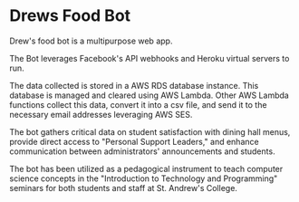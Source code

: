 # Drews Food Bot

Drew's food bot is a multipurpose web app.

The Bot leverages Facebook's API webhooks and Heroku virtual servers to run.

The data collected is stored in a AWS RDS database instance.
This database is managed and cleared using AWS Lambda.
Other AWS Lambda functions collect this data, convert it into a csv file, and send it to the necessary email addresses leveraging AWS SES.

The bot gathers critical data on student satisfaction with dining hall menus, provide direct access to "Personal Support Leaders," and enhance communication between administrators' announcements and students.

The bot has been utilized as a pedagogical instrument to teach computer science concepts in the "Introduction to Technology and Programming" seminars for both students and staff at St. Andrew's College.




